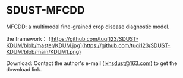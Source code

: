 # SDUST-MFCDD
MFCDD: a multimodal fine-grained crop disease diagnostic model.

the framework：
![https://github.com/tuqi123/SDUST-KDUM/blob/master/KDUM.jpg](https://github.com/tuqi123/SDUST-KDUM/blob/main/KDUM1.png)

Download: Contact the author's e-mail (lxhsdust@163.com) to get the download link.
